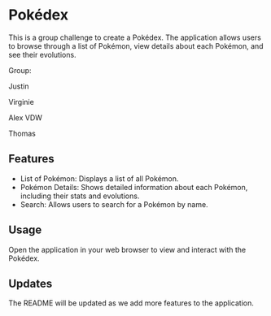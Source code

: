 # Pokédex

This is a group challenge to create a Pokédex. The application allows users to browse through a list of Pokémon, view details about each Pokémon, and see their evolutions.

Group: 

Justin

Virginie

Alex VDW

Thomas

## Features

- List of Pokémon: Displays a list of all Pokémon.
- Pokémon Details: Shows detailed information about each Pokémon, including their stats and evolutions.
- Search: Allows users to search for a Pokémon by name.

## Usage

Open the application in your web browser to view and interact with the Pokédex.





## Updates

The README will be updated as we add more features to the application.